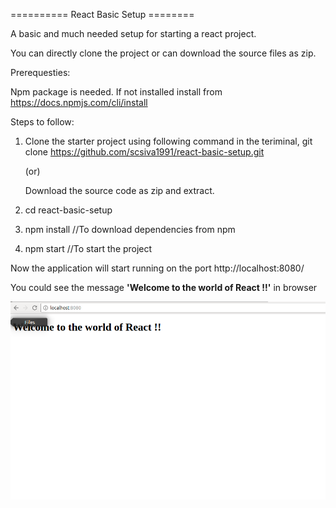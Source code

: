 
========== React Basic Setup ========

A basic and much needed setup for starting a react project.

You can directly clone the project or can download the source files as zip.

Prerequesties:

Npm package is needed. If not installed install from https://docs.npmjs.com/cli/install

Steps to follow:

1) Clone the starter project using following command in the teriminal,
   git clone https://github.com/scsiva1991/react-basic-setup.git

   (or)

   Download the source code as zip and extract.

2) cd react-basic-setup

3) npm install //To download dependencies from npm

4) npm start //To start the project

Now the application will start running on the port http://localhost:8080/

You could see the message <b>'Welcome to the world of React !!'</b> in browser
<br/>

<img src="https://github.com/scsiva1991/react-basic-setup/blob/master/screenshot/screenshot.png" />
